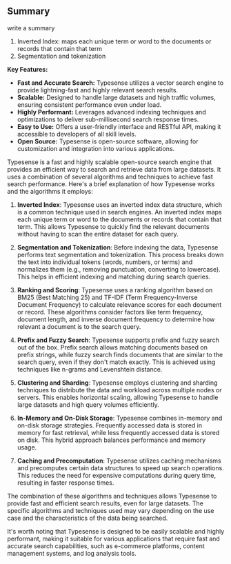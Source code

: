 
## Summary
write a summary
1. Inverted Index: maps each unique term or word to the documents or records that contain that term
2. Segmentation and tokenization

**Key Features:**

* **Fast and Accurate Search:** Typesense utilizes a vector search engine to provide lightning-fast and highly relevant search results.
* **Scalable:** Designed to handle large datasets and high traffic volumes, ensuring consistent performance even under load.
* **Highly Performant:** Leverages advanced indexing techniques and optimizations to deliver sub-millisecond search response times.
* **Easy to Use:** Offers a user-friendly interface and RESTful API, making it accessible to developers of all skill levels.
* **Open Source:** Typesense is open-source software, allowing for customization and integration into various applications.


Typesense is a fast and highly scalable open-source search engine that provides an efficient way to search and retrieve data from large datasets. It uses a combination of several algorithms and techniques to achieve fast search performance. Here's a brief explanation of how Typesense works and the algorithms it employs:

1. **Inverted Index**: Typesense uses an inverted index data structure, which is a common technique used in search engines. An inverted index maps each unique term or word to the documents or records that contain that term. This allows Typesense to quickly find the relevant documents without having to scan the entire dataset for each query.

2. **Segmentation and Tokenization**: Before indexing the data, Typesense performs text segmentation and tokenization. This process breaks down the text into individual tokens (words, numbers, or terms) and normalizes them (e.g., removing punctuation, converting to lowercase). This helps in efficient indexing and matching during search queries.

3. **Ranking and Scoring**: Typesense uses a ranking algorithm based on BM25 (Best Matching 25) and TF-IDF (Term Frequency-Inverse Document Frequency) to calculate relevance scores for each document or record. These algorithms consider factors like term frequency, document length, and inverse document frequency to determine how relevant a document is to the search query.

4. **Prefix and Fuzzy Search**: Typesense supports prefix and fuzzy search out of the box. Prefix search allows matching documents based on prefix strings, while fuzzy search finds documents that are similar to the search query, even if they don't match exactly. This is achieved using techniques like n-grams and Levenshtein distance.

5. **Clustering and Sharding**: Typesense employs clustering and sharding techniques to distribute the data and workload across multiple nodes or servers. This enables horizontal scaling, allowing Typesense to handle large datasets and high query volumes efficiently.

6. **In-Memory and On-Disk Storage**: Typesense combines in-memory and on-disk storage strategies. Frequently accessed data is stored in memory for fast retrieval, while less frequently accessed data is stored on disk. This hybrid approach balances performance and memory usage.

7. **Caching and Precomputation**: Typesense utilizes caching mechanisms and precomputes certain data structures to speed up search operations. This reduces the need for expensive computations during query time, resulting in faster response times.

The combination of these algorithms and techniques allows Typesense to provide fast and efficient search results, even for large datasets. The specific algorithms and techniques used may vary depending on the use case and the characteristics of the data being searched.

It's worth noting that Typesense is designed to be easily scalable and highly performant, making it suitable for various applications that require fast and accurate search capabilities, such as e-commerce platforms, content management systems, and log analysis tools.